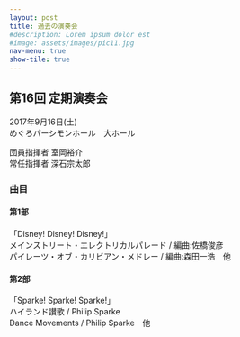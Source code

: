 ```yaml
---
layout: post
title: 過去の演奏会
#description: Lorem ipsum dolor est
#image: assets/images/pic11.jpg
nav-menu: true
show-tile: true
---
```


## 第16回 定期演奏会

2017年9月16日(土)  
めぐろパーシモンホール　大ホール

団員指揮者 室岡裕介  
常任指揮者 深石宗太郎

### 曲目

#### 第1部

「Disney! Disney! Disney!」  
メインストリート・エレクトリカルパレード / 編曲:佐橋俊彦  
パイレーツ・オブ・カリビアン・メドレー / 編曲:森田一浩　他

#### 第2部

「Sparke! Sparke! Sparke!」  
ハイランド讃歌 / Philip Sparke  
Dance Movements / Philip Sparke　他
